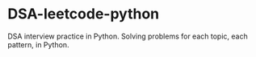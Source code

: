 # DSA-leetcode-python
DSA interview practice in Python. Solving problems for each topic, each pattern, in Python.

